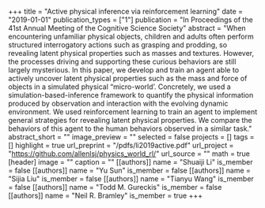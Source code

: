 +++
title = "Active physical inference via reinforcement learning"
date = "2019-01-01"
publication_types = ["1"]
publication = "In Proceedings of the 41st Annual Meeting of the Cognitive Science Society"
abstract = "When encountering unfamiliar physical objects, children and adults often perform structured interrogatory actions such as grasping and prodding, so revealing latent physical properties such as masses and textures. However, the processes driving and supporting these curious behaviors are still largely mysterious. In this paper, we develop and train an agent able to actively uncover latent physical properties such as the mass and force of objects in a simulated physical “micro-world’. Concretely, we used a simulation-based-inference framework to quantify the physical information produced by observation and interaction with the evolving dynamic environment. We used reinforcement learning to train an agent to implement general strategies for revealing latent physical properties. We compare the behaviors of this agent to the human behaviors observed in a similar task."
abstract_short = ""
image_preview = ""
selected = false
projects = []
tags = []
highlight = true
url_preprint = "/pdfs/li2019active.pdf"
url_project = "https://github.com/allenlsj/physics_world_rl/"
url_source = ""
math = true
[header]
image = ""
caption = ""
[[authors]]
	name = "Shuaiji Li"
	is_member = false
[[authors]]
	name = "Yu Sun"
	is_member = false
[[authors]]
	name = "Sijia Liu"
	is_member = false
[[authors]]
	name = "Tianyu Wang"
	is_member = false
[[authors]]
	name = "Todd M. Gureckis"
	is_member = false
[[authors]]
	name = "Neil R. Bramley"
	is_member = true
+++
